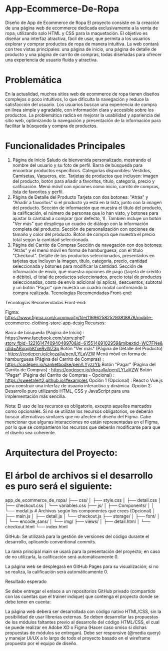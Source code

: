 # App-Ecommerce-De-Ropa
Diseño de App de Ecommerce de Ropa
El proyecto consiste en la creación de una página web de ecommerce dedicada exclusivamente a la venta de ropa, utilizando solo HTML y CSS para la maquetación. El objetivo es diseñar una interfaz atractiva, fácil de usar, que permita a los usuarios explorar y comprar productos de ropa de manera intuitiva. La web contará con tres vistas principales: una página de inicio, una página de detalle de producto y una página de carrito de compras, todas diseñadas para ofrecer una experiencia de usuario fluida y atractiva.



# Problemática
En la actualidad, muchos sitios web de ecommerce de ropa tienen diseños complejos o poco intuitivos, lo que dificulta la navegación y reduce la satisfacción del usuario. Los usuarios buscan una experiencia de compra en línea simple y agradable, con información clara y accesible sobre los productos. La problemática radica en mejorar la usabilidad y apariencia del sitio web, optimizando la navegación y presentación de la información para facilitar la búsqueda y compra de productos.



# Funcionalidades Principales
1. Página de Inicio
Saludo de bienvenida personalizado, mostrando el nombre del usuario y su foto de perfil.
Barra de búsqueda para encontrar productos específicos.
Categorías disponibles: Vestidos, Camisetas, Vaqueros, etc.
Tarjetas de productos que incluyen: imagen del producto, botón para añadir a favoritos, título, categoría, precio y calificación.
Menú móvil con opciones como inicio, carrito de compras, lista de favoritos y perfil.
2. Página de Detalle del Producto
Tarjeta con dos botones: "Atrás" y "Añadir a favoritos" si el producto ya está en la lista, junto con la imagen del producto.
Sección de información que muestra el título del producto, la calificación, el número de personas que lo han visto, y botones para ajustar la cantidad a comprar (por defecto, 1). También incluye un botón "Ver más" que despliega un cuadro de diálogo con la información completa del producto.
Sección de personalización con opciones de tamaño y color del producto.
Botón de compra que muestra el precio total según la cantidad seleccionada.
3. Página del Carrito de Compras
Sección de navegación con dos botones: "Atrás" y el menú móvil en forma de hamburguesa, con el título "Checkout".
Detalle de los productos seleccionados, presentados en tarjetas que incluyen la imagen, título, categoría, precio, cantidad seleccionada y botones para modificar la cantidad.
Sección de información de envío, que muestra opciones de pago (tarjeta de crédito o débito), el total de productos seleccionados, precio total de productos seleccionados, costo de envío adicional (si aplica), descuentos, subtotal y un botón "Pagar" que muestra un cuadro modal confirmando la compra realizada.
Tecnologías Recomendadas
Front-end: 


Tecnologías Recomendadas
Front-end: 

Figma: https://www.figma.com/community/file/1169625825293818878/mobile-ecommerce-clothing-store-app-desig
Recursos:

Barra de búsqueda (Página de Inicio) : https://www.facebook.com/story.php?story_fbid=122161474094048970&id=61551469102959&mibextid=WC7FNe&rdid=ARxpghKfxeRvWZ3p
Botón "Ver más" (Página de Detalle del Producto) : https://codepen.io/ckozalla/pen/LYLaVZW
Menú móvil en forma de hamburguesa (Página del Carrito de Compras) : https://codepen.io/sanketbodke/pen/LYyzzYb
Botón "Pagar" (Página del Carrito de Compras) :  https://codepen.io/ckozalla/pen/LYLaVZW
Botón "Pagar" (Página del Carrito de Compras - Opcional) : https://sweetalert2.github.io/#examples
Opción 1 (Opcional) : React o Vue.js para construir una interfaz de usuario interactiva y dinámica.
Opción 2: Desarrollo puro utilizando HTML, CSS y JavaScript para una implementación más sencilla.


Nota: El uso de los recursos es obligatorio, excepto aquellos marcados como opcionales. Si no se utilizan los recursos obligatorios, se deberán buscar alternativas similares que no afecten el diseño del Figma. Cabe mencionar que algunas interacciones no están representadas en el Figma, por lo que se compartieron los recursos que deberán modificarse para que el diseño sea coherente.



# Arquitectura del Proyecto: 

# El árbol de archivos si el desarrollo es puro será el siguiente:
app_de_ecommerce_de_ropa/
├── css/
│ ├── style.css
│ ├── detail.css
│ ├── checkout.css
│ └── variables.css
├── js/
│ ├── Components/
│ │ └── modal.js # Archivos según los componentes que crees (Opcional)
│ ├── main.js
│ ├── detail.js
│ └── checkout.js
├── storage/
│ ├── font/
│ │ └── encode_sans/
│ └── img/
├── views/
│ ├── detail.html
│ └── checkout.html
└── index.html


GitHub: Se utilizará para la gestión de versiones del código durante el desarrollo, aplicando conventional commits.

La rama principal main se usará para la presentación del proyecto; en caso de no utilizarla, la calificación será automáticamente 0.

La página web se desplegará en GitHub Pages para su visualización; si no se realiza, la calificación será automáticamente 0.


Resultado esperado

Se debe entregar el enlace a un repositorios GitHub privado (compartido con las cuentas que el trainer indique) que contenga el proyecto donde se debe tener en cuenta:

La página web deberá ser desarrollada con código nativo HTML/CSS, sin la posibilidad de usar librerías externas.
Se deben desarrollar las propuestas de los módulos faltantes previo al desarrollo del código HTML/CSS, el cual se puede realizar en Adobe XD o Figma (Hacer caso omiso si dichas propuestas de módulos se entregan).
Debe ser responsive (@media query) y manejar UI/UX a lo largo de todo el proyecto basado en el wireframe propuesto por el equipo de diseño.
